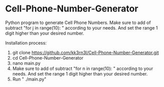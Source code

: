 # Cell-Phone-Number-Generator
Python program to generate Cell Phone Numbers. Make sure to add of subtract "for j in range(10): " according to your needs. 
And set the range 1 digit higher than your desired number.


Installation process:
1. git clone https://github.com/kk3rn3l/Cell-Phone-Number-Generator.git
2. cd Cell-Phone-Number-Generator
3. nano main.py
4. Make sure to add of subtract "for n in range(10): " according to your needs. And set the range 1 digit higher than your desired number.
5. Run " ./main.py"
